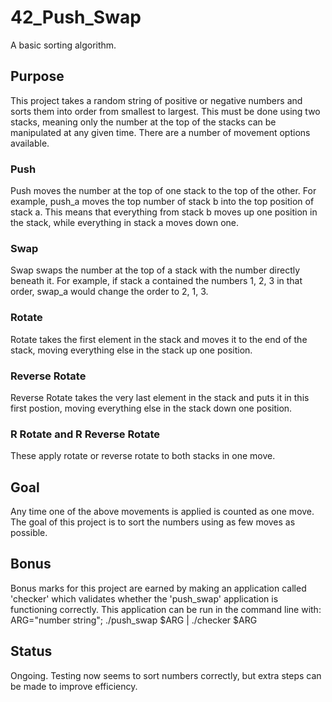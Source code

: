 # 42_Push_Swap
A basic sorting algorithm.
## Purpose
This project takes a random string of positive or negative numbers and sorts them into order from smallest to largest. 
This must be done using two stacks, meaning only the number at the top of the stacks can be manipulated at any given time. There are a number of movement options available.
### Push
Push moves the number at the top of one stack to the top of the other. For example, push_a moves the top number of stack b into the top position of stack a. 
This means that everything from stack b moves up one position in the stack, while everything in stack a moves down one.
### Swap
Swap swaps the number at the top of a stack with the number directly beneath it. For example, if stack a contained the numbers 1, 2, 3 in that order, swap_a would 
change the order to 2, 1, 3.
### Rotate
Rotate takes the first element in the stack and moves it to the end of the stack, moving everything else in the stack up one position.
### Reverse Rotate
Reverse Rotate takes the very last element in the stack and puts it in this first postion, moving everything else in the stack down one position.
### R Rotate and R Reverse Rotate
These apply rotate or reverse rotate to both stacks in one move.
## Goal
Any time one of the above movements is applied is counted as one move. The goal of this project is to sort the numbers using as few moves as possible.
## Bonus
Bonus marks for this project are earned by making an application called 'checker' which validates whether the 'push_swap' application is functioning correctly. 
This application can be run in the command line with: <br /> ARG="number string"; ./push_swap $ARG | ./checker $ARG
## Status
Ongoing. Testing now seems to sort numbers correctly, but extra steps can be made to improve efficiency.
